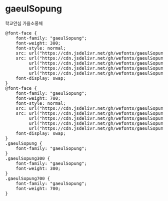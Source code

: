 # gaeulSopung
학교안심 가을소풍체

<pre>
@font-face {
    font-family: "gaeulSopung";
    font-weight: 300;
    font-style: normal;
    src: url("https://cdn.jsdelivr.net/gh/wefonts/gaeulSopung/gaeulSopung-Light.eot");
    src: url("https://cdn.jsdelivr.net/gh/wefonts/gaeulSopung/gaeulSopung-Light.eot?#iefix") format("embedded-opentype"),
         url("https://cdn.jsdelivr.net/gh/wefonts/gaeulSopung/gaeulSopung-Light.woff2") format("woff2"),
         url("https://cdn.jsdelivr.net/gh/wefonts/gaeulSopung/gaeulSopung-Light.woff") format("woff"),
         url("https://cdn.jsdelivr.net/gh/wefonts/gaeulSopung/gaeulSopung-Light.ttf") format("truetype");
    font-display: swap;
} 
@font-face {
    font-family: "gaeulSopung";
    font-weight: 700;
    font-style: normal;
    src: url("https://cdn.jsdelivr.net/gh/wefonts/gaeulSopung/gaeulSopung-Bold.eot");
    src: url("https://cdn.jsdelivr.net/gh/wefonts/gaeulSopung/gaeulSopung-Bold.eot?#iefix") format("embedded-opentype"),
         url("https://cdn.jsdelivr.net/gh/wefonts/gaeulSopung/gaeulSopung-Bold.woff2") format("woff2"),
         url("https://cdn.jsdelivr.net/gh/wefonts/gaeulSopung/gaeulSopung-Bold.woff") format("woff"),
         url("https://cdn.jsdelivr.net/gh/wefonts/gaeulSopung/gaeulSopung-Bold.ttf") format("truetype");
    font-display: swap;
} 
.gaeulSopung {
    font-family: "gaeulSopung";
}
.gaeulSopung300 {
    font-family: "gaeulSopung";
    font-weight: 300;
}
.gaeulSopung700 {
    font-family: "gaeulSopung";
    font-weight: 700;
}
</pre>
